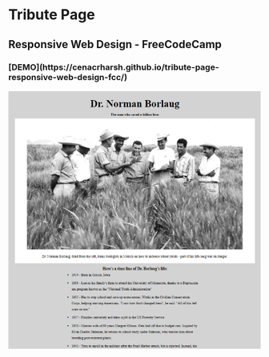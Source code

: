 <p text-align="center">
<h1> Tribute Page </h1>
<h2> Responsive Web Design - FreeCodeCamp </h2>

<h3> [DEMO](https://cenacrharsh.github.io/tribute-page-responsive-web-design-fcc/) </h3>
</p>

<p align="center">
  <img src="./ss.png">
</p>
